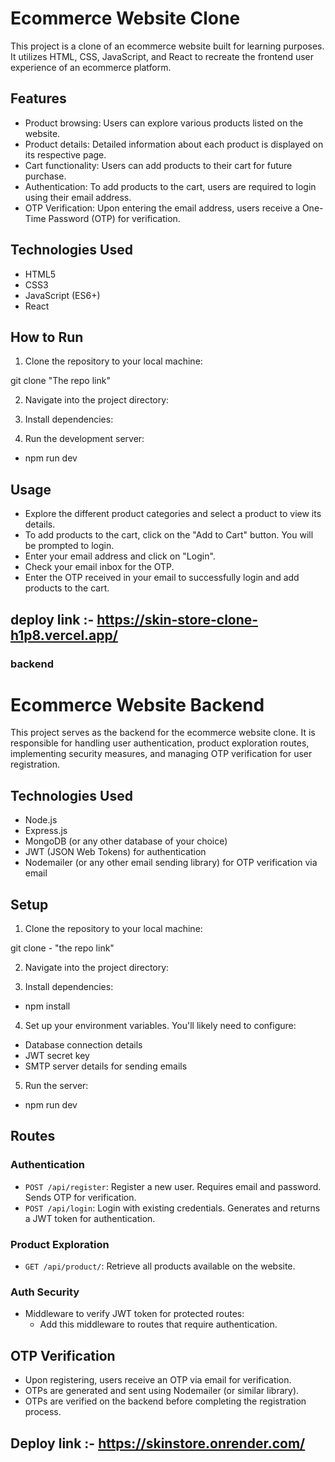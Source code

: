 # Ecommerce Website Clone

This project is a clone of an ecommerce website built for learning purposes. It utilizes HTML, CSS, JavaScript, and React to recreate the frontend user experience of an ecommerce platform.

## Features

- Product browsing: Users can explore various products listed on the website.
- Product details: Detailed information about each product is displayed on its respective page.
- Cart functionality: Users can add products to their cart for future purchase.
- Authentication: To add products to the cart, users are required to login using their email address.
- OTP Verification: Upon entering the email address, users receive a One-Time Password (OTP) for verification.

## Technologies Used

- HTML5
- CSS3
- JavaScript (ES6+)
- React

## How to Run

1. Clone the repository to your local machine:

git clone "The repo link"


2. Navigate into the project directory:


3. Install dependencies:


4. Run the development server:

 - npm run dev



## Usage

- Explore the different product categories and select a product to view its details.
- To add products to the cart, click on the "Add to Cart" button. You will be prompted to login.
- Enter your email address and click on "Login".
- Check your email inbox for the OTP.
- Enter the OTP received in your email to successfully login and add products to the cart.



## deploy link :- https://skin-store-clone-h1p8.vercel.app/


### backend 


# Ecommerce Website Backend

This project serves as the backend for the ecommerce website clone. It is responsible for handling user authentication, product exploration routes, implementing security measures, and managing OTP verification for user registration.

## Technologies Used

- Node.js
- Express.js
- MongoDB (or any other database of your choice)
- JWT (JSON Web Tokens) for authentication
- Nodemailer (or any other email sending library) for OTP verification via email

## Setup

1. Clone the repository to your local machine:

  git clone - "the repo link"


2. Navigate into the project directory:


3. Install dependencies:

 - npm install



4. Set up your environment variables. You'll likely need to configure:

- Database connection details
- JWT secret key
- SMTP server details for sending emails

5. Run the server:
  - npm run dev


## Routes

### Authentication

- `POST /api/register`: Register a new user. Requires email and password. Sends OTP for verification.
- `POST /api/login`: Login with existing credentials. Generates and returns a JWT token for authentication.

### Product Exploration

- `GET /api/product/`: Retrieve all products available on the website.

### Auth Security

- Middleware to verify JWT token for protected routes:
  - Add this middleware to routes that require authentication.

## OTP Verification

- Upon registering, users receive an OTP via email for verification.
- OTPs are generated and sent using Nodemailer (or similar library).
- OTPs are verified on the backend before completing the registration process.


## Deploy link :- https://skinstore.onrender.com/




